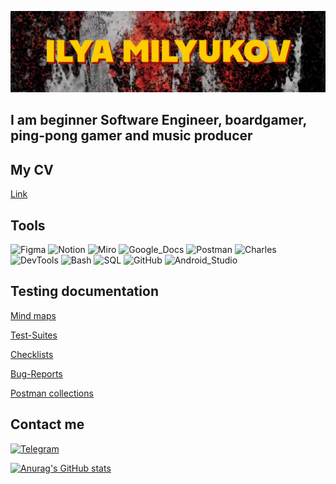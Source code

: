 ![Header](https://github.com/il-milyukov/il-milyukov/blob/main/Assets/ilya%20milyukov.gif)

## I am beginner Software Engineer, boardgamer, ping-pong gamer and music producer

## My CV
[Link](https://drive.google.com/file/d/1bJ1GBELh8hqWSoMcdl6969fRZx0VCNEy/view?usp=share_link)

## Tools

![Figma](https://img.shields.io/badge/-Figma-090909?style=flat-square&logo=figma&logoColor=EA4C1D)
![Notion](https://img.shields.io/badge/-Notion-090909?style=flat-square&logo=Notion)
![Miro](https://img.shields.io/badge/-Miro-090909?style=flat-square&logo=Miro&logoColor=F7F7F7)
![Google_Docs](https://img.shields.io/badge/-Google_Docs-090909?style=flat-square&logo=Google&logoColor=4D8AED)
![Postman](https://img.shields.io/badge/-Postman-090909?style=flat-square&logo=Postman&logoColor=F26A38)
![Charles](https://img.shields.io/badge/-Charles_Proxy-blue?style=flat-square&logo=Charles&logoColor=F26A38)
![DevTools](https://img.shields.io/badge/-DevTools-1967D2?style=flat-square&logo=DevTools&logoColor=1967D2)
![Bash](https://img.shields.io/badge/-Bash-354940?style=flat-square&logo=Bash&logoColor=EA4C1D)
![SQL](https://img.shields.io/badge/-SQL-090909?style=style=flat-square&logo=postgresql&logoColor=006EC0)
![GitHub](https://img.shields.io/badge/-GitHub-090909?style=flat-square&logo=GitHub)
![Android_Studio](https://img.shields.io/badge/-Android_Studio-090909?style=style=flat-square&logo=AndroidStudio&logoColor=006EC0)

## Testing documentation
[Mind maps](https://github.com/il-milyukov/Mind_maps)

[Test-Suites](https://github.com/il-milyukov/Test-Suites)

[Checklists](https://github.com/il-milyukov/Checklists)

[Bug-Reports](https://github.com/il-milyukov/Bug-Reports)

[Postman collections](https://github.com/il-milyukov/Postman_collections)

## Contact me
[![Telegram](https://img.shields.io/badge/-Telegram-090909?style=flat-square&logo=Telegram&logoColor=006EC0)](https://t.me/i_milyukov)

[![Anurag's GitHub stats](https://github-readme-stats.vercel.app//api?username=il-milyukov&show_icons=true&theme=gruvbox)](https://github.com/anuraghazra/github-readme-stats)